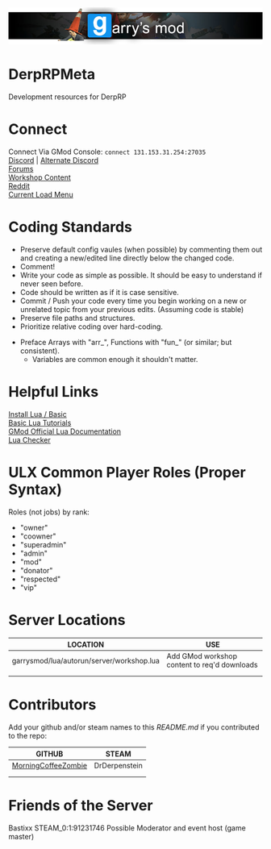 ![DerpRP GMod](/Images/banner.png)  

# DerpRPMeta
Development resources for DerpRP  


# Connect
Connect Via GMod Console: `connect 131.153.31.254:27035`  
[Discord](https://discord.gg/YVMUpe) | [Alternate Discord](https://discord.gg/crFNW7)  
[Forums](http://rpforum.derpdarkrp.nn.pe/index.php)  
[Workshop Content](https://steamcommunity.com/sharedfiles/filedetails/?id=1797327391)  
[Reddit](https://www.reddit.com/r/GMServers/comments/cha8xf/derprp/)  
[Current Load Menu](http://5632523523f2.000webhostapp.com/striperloadingscreen/index.php?steamid=%s)  


# Coding Standards

* Preserve default config vaules (when possible) by commenting them out and creating a new/edited line directly below the changed code.  
* Comment!  
* Write your code as simple as possible. It should be easy to understand if never seen before.  
* Code should be written as if it is case sensitive.  
* Commit / Push your code every time you begin working on a new or unrelated topic from your previous edits. (Assuming code is stable)  
* Preserve file paths and structures.  
* Prioritize relative coding over hard-coding.  
+ Preface Arrays with "arr_", Functions with "fun_" (or similar; but consistent).  
	* Variables are common enough it shouldn't matter.  


# Helpful Links
[Install Lua / Basic](https://www.lua.org/start.html#learning)  
[Basic Lua Tutorials](https://www.lua.org/pil/contents.html)  
[GMod Official Lua Documentation](https://wiki.garrysmod.com/page/Main_Page)  
[Lua Checker](https://fptje.github.io/glualint-web/)  


# ULX Common Player Roles (Proper Syntax)

Roles (not jobs) by rank:

* "owner"
* "coowner"
* "superadmin"
* "admin"
* "mod"
* "donator"
* "respected"
* "vip"


# Server Locations

| **LOCATION** | **USE** |  
|--------------|---------|  
| garrysmod/lua/autorun/server/workshop.lua | Add GMod workshop content to req'd downloads |  
| | |  
| | |  


# Contributors
Add your github and/or steam names to this *README.md* if you contributed to the repo:  

| **GITHUB** | **STEAM** |  
|--------|-------|  
| [MorningCoffeeZombie](https://github.com/MorningCoffeeZombie) | DrDerpenstein |  
| | |   
| | |   



# Friends of the Server
Bastixx	STEAM_0:1:91231746	Possible Moderator and event host (game master)


